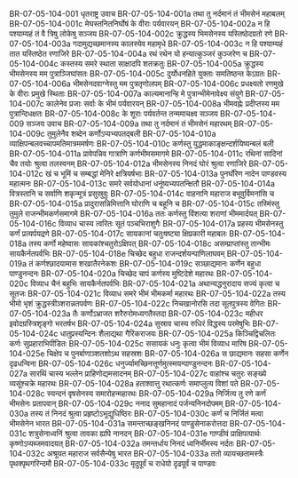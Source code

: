 BR-07-05-104-001	धृतराष्ट्र उवाच
BR-07-05-104-001a	तथा तु नर्दमानं तं भीमसेनं महाबलम्
BR-07-05-104-001c	मेघस्तनितनिर्घोषं के वीराः पर्यवारयन्
BR-07-05-104-002a	न हि पश्याम्यहं तं वै त्रिषु लोकेषु सञ्जय
BR-07-05-104-002c	क्रुद्धस्य भिमसेनस्य यस्तिष्ठेदग्रतो रणे
BR-07-05-104-003a	गदामुद्यच्छमानस्य कालस्येव महामृधे
BR-07-05-104-003c	न हि पश्याम्यहं तात यस्तिष्ठेत रणाजिरे
BR-07-05-104-004a	रथं रथेन यो हन्यात्कुञ्जरं कुञ्जरेण च
BR-07-05-104-004c	कस्तस्य समरे स्थाता साक्षादपि शतक्रतुः
BR-07-05-104-005a	क्रुद्धस्य भीमसेनस्य मम पुत्राञ्जिघांसतः
BR-07-05-104-005c	दुर्योधनहिते युक्ताः समतिष्ठन्त केऽग्रतः
BR-07-05-104-006a	भीमसेनदवाग्नेस्तु मम पुत्रतृणोलपम्
BR-07-05-104-006c	प्रधक्ष्यतो रणमुखे के वीराः प्रमुखे स्थिताः
BR-07-05-104-007a	काल्यमानान्हि मे पुत्रान्भीमेनावेक्ष्य संयुगे
BR-07-05-104-007c	कालेनेव प्रजाः सर्वाः के भीमं पर्यवारयन्
BR-07-05-104-008a	भीमवह्नेः प्रदीप्तस्य मम पुत्रान्दिधक्षतः
BR-07-05-104-008c	के शूराः पर्यवर्तन्त तन्ममाचक्ष्व सञ्जय
BR-07-05-104-009	सञ्जय उवाच
BR-07-05-104-009a	तथा तु नर्दमानं तं भीमसेनं महारथम्
BR-07-05-104-009c	तुमुलेनैव शब्देन कर्णोऽप्यभ्यपतद्बली
BR-07-05-104-010a	व्याक्षिपन्बलवच्चापमतिमात्रममर्षणः
BR-07-05-104-010c	कर्णस्तु युद्धमाकाङ्क्षन्दर्शयिष्यन्बलं बली
BR-07-05-104-011a	प्रावेपन्निव गात्राणि कर्णभीमसमागमे
BR-07-05-104-011c	रथिनां सादिनां चैव तयोः श्रुत्वा तलस्वनम्
BR-07-05-104-012a	भीमसेनस्य निनदं घोरं श्रुत्वा रणाजिरे
BR-07-05-104-012c	खं च भूमिं च सम्बद्धां मेनिरे क्षत्रियर्षभाः
BR-07-05-104-013a	पुनर्घोरेण नादेन पाण्डवस्य महात्मनः
BR-07-05-104-013c	समरे सर्वयोधानां धनूंष्यभ्यपतन्क्षितौ
BR-07-05-104-014a	वित्रस्तानि च सर्वाणि शकृन्मूत्रं प्रसुस्रुवुः
BR-07-05-104-014c	वाहनानि महाराज बभूवुर्विमनांसि च
BR-07-05-104-015a	प्रादुरासन्निमित्तानि घोराणि च बहूनि च
BR-07-05-104-015c	तस्मिंस्तु तुमुले राजन्भीमकर्णसमागमे
BR-07-05-104-016a	ततः कर्णस्तु विंशत्या शराणां भीममार्दयत्
BR-07-05-104-016c	विव्याध चास्य त्वरितः सूतं पञ्चभिराशुगैः
BR-07-05-104-017a	प्रहस्य भीमसेनस्तु कर्णं प्रत्यर्पयद्रणे
BR-07-05-104-017c	सायकानां चतुःषष्ट्या क्षिप्रकारी महाबलः
BR-07-05-104-018a	तस्य कर्णो महेष्वासः सायकांश्चतुरोऽक्षिपत्
BR-07-05-104-018c	असम्प्राप्तांस्तु तान्भीमः सायकैर्नतपर्वभिः
BR-07-05-104-018e	चिच्छेद बहुधा राजन्दर्शयन्पाणिलाघवम्
BR-07-05-104-019a	तं कर्णश्छादयामास शरव्रातैरनेकशः
BR-07-05-104-019c	सञ्छाद्यमानः कर्णेन बहुधा पाण्डुनन्दनः
BR-07-05-104-020a	चिच्छेद चापं कर्णस्य मुष्टिदेशे महारथः
BR-07-05-104-020c	विव्याध चैनं बहुभिः सायकैर्नतपर्वभिः
BR-07-05-104-021a	अथान्यद्धनुरादाय सज्यं कृत्वा च सूतजः
BR-07-05-104-021c	विव्याध समरे भीमं भीमकर्मा महारथः
BR-07-05-104-022a	तस्य भीमो भृशं क्रुद्धस्त्रीञ्शरान्नतपर्वणः
BR-07-05-104-022c	निचखानोरसि तदा सूतपुत्रस्य वेगितः
BR-07-05-104-023a	तैः कर्णोऽभ्राजत शरैरुरोमध्यगतैस्तदा
BR-07-05-104-023c	महीधर इवोदग्रस्त्रिशृङ्गो भरतर्षभ
BR-07-05-104-024a	सुस्राव चास्य रुधिरं विद्धस्य परमेषुभिः
BR-07-05-104-024c	धातुप्रस्यन्दिनः शैलाद्यथा गैरिकराजयः
BR-07-05-104-025a	किञ्चिद्विचलितः कर्णः सुप्रहाराभिपीडितः
BR-07-05-104-025c	ससायकं धनुः कृत्वा भीमं विव्याध मारिष
BR-07-05-104-025e	चिक्षेप च पुनर्बाणाञ्शतशोऽथ सहस्रशः
BR-07-05-104-026a	स छाद्यमानः सहसा कर्णेन दृढधन्विना
BR-07-05-104-026c	धनुर्ज्यामच्छिनत्तूर्णमुत्स्मयन्पाण्डुनन्दनः
BR-07-05-104-027a	सारथिं चास्य भल्लेन प्राहिणोद्यमसादनम्
BR-07-05-104-027c	वाहांश्च चतुरः सङ्ख्ये व्यसूंश्चक्रे महारथः
BR-07-05-104-028a	हताश्वात्तु रथात्कर्णः समाप्लुत्य विशां पते
BR-07-05-104-028c	स्यन्दनं वृषसेनस्य समारोहन्महारथः
BR-07-05-104-029a	निर्जित्य तु रणे कर्णं भीमसेनः प्रतापवान्
BR-07-05-104-029c	ननाद सुमहानादं पर्जन्यनिनदोपमम्
BR-07-05-104-030a	तस्य तं निनदं श्रुत्वा प्रहृष्टोऽभूद्युधिष्ठिरः
BR-07-05-104-030c	कर्णं च निर्जितं मत्वा भीमसेनेन भारत
BR-07-05-104-031a	समन्ताच्छङ्खनिनदं पाण्डुसेनाकरोत्तदा
BR-07-05-104-031c	शत्रुसेनाध्वनिं श्रुत्वा तावका ह्यपि नानदन्
BR-07-05-104-031e	गाण्डीवं प्राक्षिपत्पार्थः कृष्णोऽप्यब्जमवादयत्
BR-07-05-104-032a	तमन्तर्धाय निनदं ध्वनिर्भीमस्य नर्दतः
BR-07-05-104-032c	अश्रूयत महाराज सर्वसैन्येषु भारत
BR-07-05-104-033a	ततो व्यायच्छतामस्त्रैः पृथक्पृथगरिन्दमौ
BR-07-05-104-033c	मृदुपूर्वं च राधेयो दृढपूर्वं च पाण्डवः
